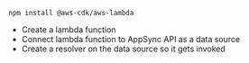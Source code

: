 <TimeStamp start="1:10" end="1:20">
  
  `npm install @aws-cdk/aws-lambda`
  
</TimeStamp>

<TimeStamp start="3:35" end="3:45">
  
  - Create a lambda function
  - Connect lambda function to AppSync API as a data source
  - Create a resolver on the data source so it gets invoked
  
</TimeStamp>